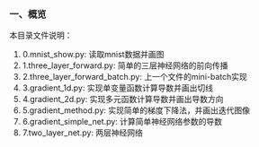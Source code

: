 ### 一、概览
本目录文件说明：
1. 0.mnist_show.py: 读取mnist数据并画图
2. 1.three_layer_forward.py: 简单的三层神经网络的前向传播
3. 2.three_layer_forward_batch.py: 上一个文件的mini-batch实现
4. 3.gradient_1d.py: 实现单变量函数计算导数并画出切线
5. 4.gradient_2d.py: 实现多元函数计算导数并画出导数方向
6. 5.gradient_method.py: 实现简单的梯度下降法，并画出迭代图像
7. 6.gradient_simple_net.py: 计算简单神经网络参数的导数
8. 7.two_layer_net.py: 两层神经网络
